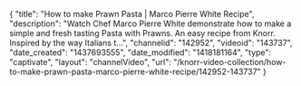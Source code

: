 {
    "title": "How to make Prawn Pasta | Marco Pierre White Recipe",
    "description": "Watch Chef Marco Pierre White demonstrate how to make a simple and fresh tasting Pasta with Prawns. An easy recipe from Knorr. Inspired by the way Italians t...",
    "channelid": "142952",
    "videoid": "143737",
    "date_created": "1437693555",
    "date_modified": "1418181164",
    "type": "captivate",
    "layout": "channelVideo",
    "url": "\/knorr-video-collection\/how-to-make-prawn-pasta-marco-pierre-white-recipe\/142952-143737"
}